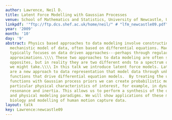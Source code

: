 ```yaml
---
author: Lawrence, Neil D.
title: Latent Force Modelling with Gaussian Processes
venue: School of Mathematics and Statistics, University of Newcastle, U.K.
linkpdf: '"ftp://ftp.dcs.shef.ac.uk/home/neil/" # "lfm_newcastle09.pdf"'
year: '2009'
month: '10'
day: '9'
abstract: Physics based approaches to data modeling involve constructing an accurate
  mechanistic model of data, often based on differential equations. Machine learning
  typically focuses on data driven approaches---perhaps through regularized function
  approximations.\\\\ These two approaches to data modeling are often seen as polar
  opposites, but in reality they are two different ends to a spectrum of approaches
  we might take.\\\\ In this talk we introduce latent force models. Latent force models
  are a new approach to data representation that model data through unknown forcing
  functions that drive differential equation models.  By treating the unknown forcing
  functions with Gaussian process priors we can create probabilistic models that exhibit
  particular physical characteristics of interest, for example, in dynamical systems
  resonance and inertia. This allows us to perform a synthesis of the data driven
  and physical modeling paradigms. We will show applications of these models in systems
  biology and modelling of human motion capture data.
layout: talk
key: Lawrence:newcastle09
---
```

